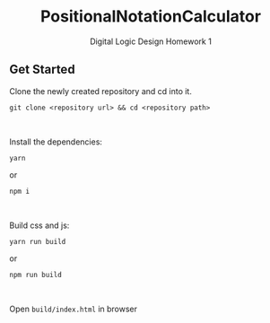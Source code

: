 <div align="center">

# PositionalNotationCalculator

Digital Logic Design Homework 1

</div>


## Get Started

Clone the newly created repository and cd into it.
```shell
git clone <repository url> && cd <repository path>
```

<br>

Install the dependencies:
```shell
yarn
```
or
```shell
npm i
```

<br>

Build css and js:
```shell
yarn run build
```
or
```shell
npm run build
```

<br>

Open `build/index.html` in browser
